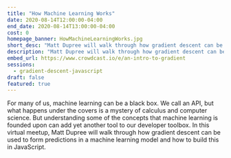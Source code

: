 ```yaml
---
title: "How Machine Learning Works"
date: 2020-08-14T12:00:00-04:00
end_date: 2020-08-14T13:00:00-04:00
cost: 0
homepage_banner: HowMachineLearningWorks.jpg
short_desc: "Matt Dupree will walk through how gradient descent can be used to form predictions in a machine learning models."
description: "Matt Dupree will walk through how gradient descent can be used to form predictions in a machine learning model and how to build this in JavaScript."
embed_url: https://www.crowdcast.io/e/an-intro-to-gradient
sessions:
  - gradient-descent-javascript
draft: false
featured: true
---
```


For many of us, machine learning can be a black box. We call an API, but what happens under the covers is a mystery of calculus and computer science. But understanding some of the concepts that machine learning is founded upon can add yet another tool to our developer toolbox. In this virtual meetup, Matt Dupree will walk through how gradient descent can be used to form predictions in a machine learning model and how to build this in JavaScript.

